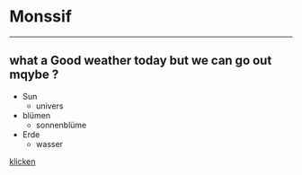 # **Monssif**
----
## what a Good weather today but we can go out mqybe ?

- Sun
    - univers   
- blümen
    - sonnenblüme
- Erde
    - wasser
  

[klicken](https://www.nike.com/de/  "our Nike link")
